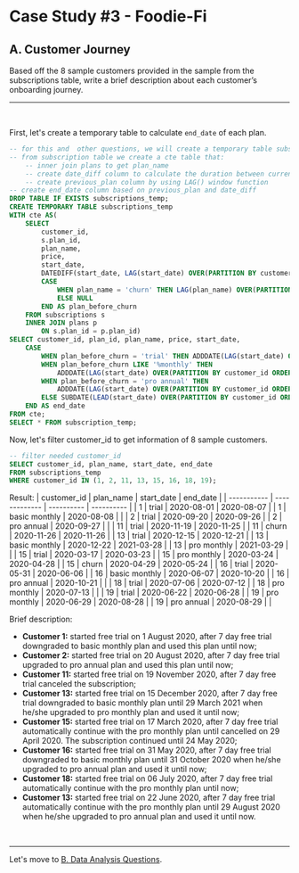 # Case Study #3 - Foodie-Fi

## A. Customer Journey
Based off the 8 sample customers provided in the sample from the subscriptions table, write a brief description about each customer’s onboarding journey.

***

<br>

First, let's create a temporary table to calculate `end_date` of each plan.
``` sql
-- for this and  other questions, we will create a temporary table subscriptions_temp to calculate the end_date of each plan
-- from subscription table we create a cte table that:
    -- inner join plans to get plan_name
    -- create date_diff column to calculate the duration between current plan and previous plan
    -- create previous_plan column by using LAG() window function
-- create end_date column based on previous_plan and date_diff
DROP TABLE IF EXISTS subscriptions_temp;
CREATE TEMPORARY TABLE subscriptions_temp
WITH cte AS(
	SELECT
		customer_id,
        s.plan_id,
		plan_name,
        price,
		start_date,
		DATEDIFF(start_date, LAG(start_date) OVER(PARTITION BY customer_id ORDER BY start_date)) AS date_diff,
		CASE
			WHEN plan_name = 'churn' THEN LAG(plan_name) OVER(PARTITION BY customer_id ORDER BY start_date)
			ELSE NULL
		END AS plan_before_churn
	FROM subscriptions s
	INNER JOIN plans p
		ON s.plan_id = p.plan_id)
SELECT customer_id, plan_id, plan_name, price, start_date,
	CASE
		WHEN plan_before_churn = 'trial' THEN ADDDATE(LAG(start_date) OVER(PARTITION BY customer_id ORDER BY start_date), INTERVAL 7 DAY)
        WHEN plan_before_churn LIKE '%monthly' THEN 
			ADDDATE(LAG(start_date) OVER(PARTITION BY customer_id ORDER BY start_date), INTERVAL CEILING(date_diff/31) MONTH)
		WHEN plan_before_churn = 'pro annual' THEN 
			ADDDATE(LAG(start_date) OVER(PARTITION BY customer_id ORDER BY start_date), INTERVAL CEILING(date_diff/365) YEAR)
		ELSE SUBDATE(LEAD(start_date) OVER(PARTITION BY customer_id ORDER BY start_date), INTERVAL 1 DAY)
    END AS end_date
FROM cte;
SELECT * FROM subscription_temp;
```

Now, let's filter customer_id to get information of 8 sample customers.
``` sql
-- filter needed customer_id
SELECT customer_id, plan_name, start_date, end_date
FROM subscriptions_temp
WHERE customer_id IN (1, 2, 11, 13, 15, 16, 18, 19); 
```
Result:
| customer_id | plan_name     | start_date | end_date   |
| ----------- | ------------- | ---------- | ---------- |
| 1           | trial         | 2020-08-01 | 2020-08-07 |
| 1           | basic monthly | 2020-08-08 |            |
| 2           | trial         | 2020-09-20 | 2020-09-26 |
| 2           | pro annual    | 2020-09-27 |            |
| 11          | trial         | 2020-11-19 | 2020-11-25 |
| 11          | churn         | 2020-11-26 | 2020-11-26 |
| 13          | trial         | 2020-12-15 | 2020-12-21 |
| 13          | basic monthly | 2020-12-22 | 2021-03-28 |
| 13          | pro monthly   | 2021-03-29 |            |
| 15          | trial         | 2020-03-17 | 2020-03-23 |
| 15          | pro monthly   | 2020-03-24 | 2020-04-28 |
| 15          | churn         | 2020-04-29 | 2020-05-24 |
| 16          | trial         | 2020-05-31 | 2020-06-06 |
| 16          | basic monthly | 2020-06-07 | 2020-10-20 |
| 16          | pro annual    | 2020-10-21 |            |
| 18          | trial         | 2020-07-06 | 2020-07-12 |
| 18          | pro monthly   | 2020-07-13 |            |
| 19          | trial         | 2020-06-22 | 2020-06-28 |
| 19          | pro monthly   | 2020-06-29 | 2020-08-28 |
| 19          | pro annual    | 2020-08-29 |            |

Brief description:
* **Customer 1:** started free trial on 1 August 2020, after 7 day free trial downgraded to basic monthly plan and used this plan until now;
* **Customer 2:** started free trial on 20 August 2020, after 7 day free trial upgraded to pro annual plan and used this plan until now;
* **Customer 11:** started free trial on 19 November 2020, after 7 day free trial canceled the subscription;
* **Customer 13:** started free trial on 15 December 2020, after 7 day free trial downgraded to basic monthly plan until 29 March 2021 when he/she upgraded to pro monthly plan and used it until now;
* **Customer 15:** started free trial on 17 March 2020, after 7 day free trial automatically continue with the pro monthly plan until cancelled on 29 April 2020. The subscription continued until 24 May 2020;
* **Customer 16:** started free trial on 31 May 2020, after 7 day free trial downgraded to basic monthly plan until 31 October 2020 when he/she upgraded to pro annual plan and used it until now;
* **Customer 18:** started free trial on 06 July 2020, after 7 day free trial automatically continue with the pro monthly plan until now;
* **Customer 13:** started free trial on 22 June 2020, after 7 day free trial automatically continue with the pro monthly plan until 29 August 2020 when he/she upgraded to pro annual plan and used it until now.

<br>

***
Let's move to [B. Data Analysis Questions](./B.%20Data%20Analysis%20Questions.md).